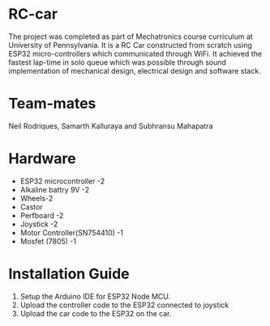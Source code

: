 # RC-car

The project was completed as part of Mechatronics course curriculum at University of Pennsylvania. It is a RC Car constructed from scratch using ESP32 micro-controllers which communicated through WiFi. It achieved the fastest lap-time in solo queue which was possible through sound implementation of mechanical design, electrical design and software stack. 

# Team-mates

Neil Rodriques, Samarth Kalluraya and Subhransu Mahapatra

# Hardware
- ESP32 microcontroller -2
- Alkaline battry 9V -2
- Wheels-2
- Castor
- Perfboard -2
- Joystick -2
- Motor Controller(SN754410) -1
- Mosfet (7805) -1

# Installation Guide
1. Setup the Arduino IDE for ESP32 Node MCU.
2. Upload the controller code to the ESP32 connected to joystick
3. Upload the car code to the ESP32 on the car.
